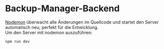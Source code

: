 # Backup-Manager-Backend
[Nodemon](https://nodemon.io/) überwacht alle Änderungen im Quellcode und startet den Server automatisch neu; perfekt für die Entwicklung.  
Um den Server mit nodemon auszuführen:  
```bash
npm run dev
```
